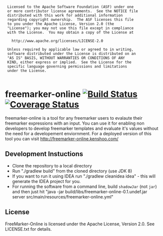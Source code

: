 ```
 
 Licensed to the Apache Software Foundation (ASF) under one
 or more contributor license agreements.  See the NOTICE file
 distributed with this work for additional information
 regarding copyright ownership.  The ASF licenses this file
 to you under the Apache License, Version 2.0 (the
 "License"); you may not use this file except in compliance
 with the License.  You may obtain a copy of the License at
 
   http://www.apache.org/licenses/LICENSE-2.0
 
 Unless required by applicable law or agreed to in writing,
 software distributed under the License is distributed on an
 "AS IS" BASIS, WITHOUT WARRANTIES OR CONDITIONS OF ANY
 KIND, either express or implied.  See the License for the
 specific language governing permissions and limitations
 under the License.
 
```

freemarker-online   [![Build Status](https://travis-ci.org/apache/incubator-freemarker-online-tester.svg?branch=master)](https://travis-ci.org/apache/incubator-freemarker-online-tester) [![Coverage Status](https://coveralls.io/repos/github/apache/incubator-freemarker-online-tester/badge.svg?branch=master)](https://coveralls.io/github/apache/incubator-freemarker-online-tester?branch=master)
====================

freemarker-online is a tool for any freemarker users to evalaute their freemarker expressions with an input.
You can use it for enabling non developers to develop freemarker templates and evaluate it's values without the need for a developement enviornment.
For a deployed version of this tool you can visit http://freemarker-online.kenshoo.com/

Development Instuctions
------------------------
* Clone the repository to a local directory
* Run "./gradlew build" from the cloned directory (use JDK 8)
* If you want to run it using IDEA run "./gradlew cleanidea idea" - this will generate the IDEA project for you.
* For running the software from a command line, build `shadowJar` (not `jar`) and then just hit "java -jar build/libs/freemarker-online-0.1.undef.jar server  src/main/resources/freemarker-online.yml"


License
-------

FreeMarker-Online is licensed under the Apache License, Version 2.0. See LICENSE.txt for details.
